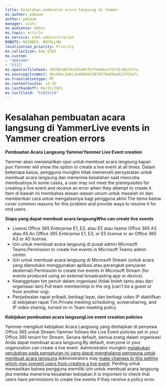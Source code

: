 ```yaml
---
title: Kesalahan pembuatan acara langsung di Yammer
ms.author: pebaum
author: pebaum
manager: scotv
ms.audience: Admin
ms.topic: article
ms.service: o365-administration
ROBOTS: NOINDEX, NOFOLLOW
localization_priority: Priority
ms.collection: Adm_O365
ms.custom:
- "9002495"
- "5112"
ms.openlocfilehash: 383943d670c935403fb7f4466a72474120e27e7a
ms.sourcegitcommit: 8bc60ec34bc1e40685e3976576e04a2623f63a7c
ms.translationtype: MT
ms.contentlocale: id-ID
ms.lasthandoff: 04/15/2021
ms.locfileid: "51825518"
---
```

# <a name="live-events-in-yammer-creation-errors"></a><span data-ttu-id="ad29b-102">Kesalahan pembuatan acara langsung di Yammer</span><span class="sxs-lookup"><span data-stu-id="ad29b-102">Live events in Yammer creation errors</span></span>

<span data-ttu-id="ad29b-103">**Pembuatan Acara Langsung Yammer**</span><span class="sxs-lookup"><span data-stu-id="ad29b-103">**Yammer Live Event creation**</span></span>

<span data-ttu-id="ad29b-104">Yammer akan menampilkan opsi untuk membuat acara langsung kapan pun.</span><span class="sxs-lookup"><span data-stu-id="ad29b-104">Yammer will show the option to create a live event at all times.</span></span> <span data-ttu-id="ad29b-105">Dalam beberapa kasus, pengguna mungkin tidak memenuhi persyaratan untuk membuat acara langsung dan menerima kesalahan saat mencoba membuatnya.</span><span class="sxs-lookup"><span data-stu-id="ad29b-105">In some cases, a user may not meet the prerequisites for creating a live event and receive an error when they attempt to create it.</span></span> <span data-ttu-id="ad29b-106">Item di bawah ini membahas alasan-alasan umum untuk masalah ini dan memberikan cara untuk mengatasinya bagi pengguna akhir.</span><span class="sxs-lookup"><span data-stu-id="ad29b-106">The items below cover common reasons for this problem and provide ways to resolve it for end users.</span></span>

<span data-ttu-id="ad29b-107">**Siapa yang dapat membuat acara langsung**</span><span class="sxs-lookup"><span data-stu-id="ad29b-107">**Who can create live events**</span></span>
- <span data-ttu-id="ad29b-108">Lisensi Office 365 Enterprise E1, E3, atau E5 atau lisensi Office 365 A3 atau A5.</span><span class="sxs-lookup"><span data-stu-id="ad29b-108">An Office 365 Enterprise E1, E3, or E5 license or an Office 365 A3 or A5 license.</span></span>
- <span data-ttu-id="ad29b-109">Izin untuk membuat acara langsung di pusat admin Microsoft Teams.</span><span class="sxs-lookup"><span data-stu-id="ad29b-109">Permission to create live events in Microsoft Teams admin center.</span></span>
- <span data-ttu-id="ad29b-110">Izin untuk membuat acara langsung di Microsoft Stream (untuk acara yang diproduksi menggunakan aplikasi atau perangkat penyiaran eksternal).</span><span class="sxs-lookup"><span data-stu-id="ad29b-110">Permission to create live events in Microsoft Stream (for events produced using an external broadcasting app or device).</span></span>
- <span data-ttu-id="ad29b-111">Keanggotaan tim penuh dalam organisasi (tidak boleh tamu atau dari organisasi lain).</span><span class="sxs-lookup"><span data-stu-id="ad29b-111">Full team membership in the org (can’t be a guest or from another org).</span></span>
- <span data-ttu-id="ad29b-112">Penjadwalan rapat pribadi, berbagi layar, dan berbagi video IP diaktifkan di kebijakan rapat Tim.</span><span class="sxs-lookup"><span data-stu-id="ad29b-112">Private meeting scheduling, screensharing, and IP video sharing, turned on in Team meeting policy.</span></span>

<span data-ttu-id="ad29b-113">**Kebijakan pembuatan acara langsung**</span><span class="sxs-lookup"><span data-stu-id="ad29b-113">**Live event creation policies**</span></span>

<span data-ttu-id="ad29b-114">Yammer mengikuti kebijakan Acara Langsung yang ditetapkan di penyewa Office 365 untuk Stream.</span><span class="sxs-lookup"><span data-stu-id="ad29b-114">Yammer follows the Live Event policies set in your Office 365 tenant for Stream.</span></span> <span data-ttu-id="ad29b-115">Secara default, semua orang dalam organisasi Anda dapat membuat acara langsung.</span><span class="sxs-lookup"><span data-stu-id="ad29b-115">By default, everyone in your organization can create a live event.</span></span> <span data-ttu-id="ad29b-116">Administrator mungkin [melakukan perubahan pada pengaturan ini yang dapat menghalangi pengguna untuk membuat acara langsung](https://docs.microsoft.com/stream/live-event-administration#enabling-and-restricting-users-to-creating).</span><span class="sxs-lookup"><span data-stu-id="ad29b-116">Administrators may [make changes to this setting which may prevent users from creating a live event](https://docs.microsoft.com/stream/live-event-administration#enabling-and-restricting-users-to-creating).</span></span> <span data-ttu-id="ad29b-117">Penting untuk memastikan bahwa pengguna memiliki izin untuk membuat acara langsung jika mereka menerima kesalahan kebijakan.</span><span class="sxs-lookup"><span data-stu-id="ad29b-117">It is important to check that users have permissions to create live events if they receive a policy error.</span></span>
